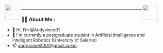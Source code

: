 <div >
  <img align="left" src="https://www.1law.com/wp-content/uploads/2016/08/docubot.gif" height = 50/>
  <img align="right" src="https://www.1law.com/wp-content/uploads/2016/08/docubot.gif" height = 50/>
</div>

---

### :man_technologist: About Me :

- 👋 Hi, I’m @Andyvince01
- 🌱 I'm currently a postgraduate student in Artificial Intelligence and Intelligent Robotics (University of Salerno)
- 📫 andy.vince2001@gmail.cokm
